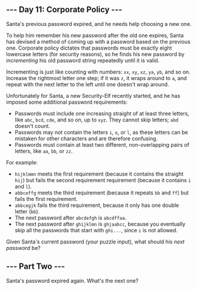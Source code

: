 ﻿## --- Day 11: Corporate Policy ---

Santa's previous password expired, and he needs help choosing a new one.

To help him remember his new password after the old one expires, Santa has devised a method of coming up with a password based on the previous one. Corporate policy dictates that passwords must be exactly eight lowercase letters (for security reasons), so he finds his new password by  _incrementing_  his old password string repeatedly until it is valid.

Incrementing is just like counting with numbers:  `xx`,  `xy`,  `xz`,  `ya`,  `yb`, and so on. Increase the rightmost letter one step; if it was  `z`, it wraps around to  `a`, and repeat with the next letter to the left until one doesn't wrap around.

Unfortunately for Santa, a new Security-Elf recently started, and he has imposed some additional password requirements:

-   Passwords must include one increasing straight of at least three letters, like  `abc`,  `bcd`,  `cde`, and so on, up to  `xyz`. They cannot skip letters;  `abd`  doesn't count.
-   Passwords may not contain the letters  `i`,  `o`, or  `l`, as these letters can be mistaken for other characters and are therefore confusing.
-   Passwords must contain at least two different, non-overlapping pairs of letters, like  `aa`,  `bb`, or  `zz`.

For example:

-   `hijklmmn`  meets the first requirement (because it contains the straight  `hij`) but fails the second requirement requirement (because it contains  `i`  and  `l`).
-   `abbceffg`  meets the third requirement (because it repeats  `bb`  and  `ff`) but fails the first requirement.
-   `abbcegjk`  fails the third requirement, because it only has one double letter (`bb`).
-   The next password after  `abcdefgh`  is  `abcdffaa`.
-   The next password after  `ghijklmn`  is  `ghjaabcc`, because you eventually skip all the passwords that start with  `ghi...`, since  `i`  is not allowed.

Given Santa's current password (your puzzle input), what should his  _next password_  be?


## --- Part Two ---

Santa's password  expired again. What's the next one?


